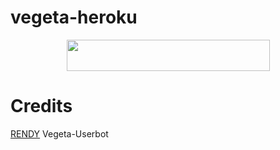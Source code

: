 # vegeta-heroku

<p align="center"><a href="https://heroku.com/deploy?template=https://github.com/Randi356/vegeta-herokuV1">
  <img src="https://img.shields.io/badge/Deploy%20To%20Heroku-green?style=flat&logo=heroku" width="325" height="50.100" /></a></p>
  
  # Credits
  [RENDY](https://github.com/Randi356) Vegeta-Userbot

